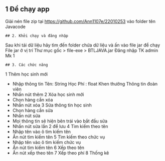 ## 1 Để chạy app
Giải nén file zip tại https://github.com/Ann1107e/22010253 vào folder tên Javacode
```
## 2. Khởi chạy và đăng nhập
```
Sau khi tải dữ liệu hãy tìm đến folder chứa dữ liệu và ấn vào file jar để chạy
File jar ở vị trí Thư mục gốc > file-exe > BTLJAVA.jar
Đăng nhập
    TK admin
    Mk 1
```
## 3. Các chức năng 
```
1 Thêm học sinh mới 
  - Nhập thông tin  Tên: String  Học Phí : float Khen thưởng Thông tin đoàn viên 
  - Nhấn nút thêm
2 Xóa học sinh mới 
  - Chọn hàng cần xóa 
  - Nhấn nút xóa
3 Sửa thông tin học sinh
  - Chọn hàng cần sửa
  - Nhấn nút sửa
  - Mọi thông tin sẽ hiện bên trái vào bắt đầu sửa
  - Nhấn nút sửa lần 2 để lưu
4 Tìm kiếm theo tên 
  - Nhập tên vào ô tìm kiếm tên
  - Ấn nút tìm kiếm tên
5 Tìm kiếm theo chức vụ 
  - Nhập tên vào ô tìm kiếm chức vụ
  - Ấn nút tìm kiếm tên
6 Xếp theo tên
  - Ấn nút xếp theo tên
7 Xếp theo phí 
8 Thống kê
```
